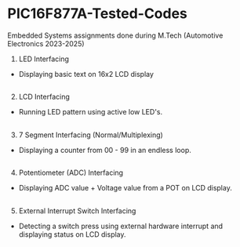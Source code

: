 # PIC16F877A-Tested-Codes
 Embedded Systems assignments done during M.Tech (Automotive Electronics 2023-2025)

1. LED Interfacing 
- Displaying basic text on 16x2 LCD display  
##
  
2. LCD Interfacing
- Running LED pattern using active low LED's.  
##
  
3. 7 Segment Interfacing (Normal/Multiplexing)
- Displaying a counter from 00 - 99 in an endless loop.  
##
  
4. Potentiometer (ADC) Interfacing 
- Displaying ADC value + Voltage value from a POT on LCD display.  
##

5. External Interrupt Switch Interfacing 
- Detecting a switch press using external hardware interrupt and displaying status on LCD display.  
##
